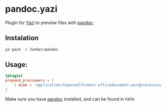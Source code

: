 # pandoc.yazi

Plugin for [Yazi](https://github.com/sxyazi/yazi) to preview files with [pandoc](https://pandoc.org/). 

## Instalation

```bash
ya pack -a Junker/pandoc
```

## Usage:

```toml
[plugin]
prepend_previewers = [
    { mime = "application/{openxmlformats-officedocument.wordprocessingml.document}", run = "pandoc" },
]
```

Make sure you have [pandoc](https://pandoc.org/) installed, and can be found in `PATH`.

